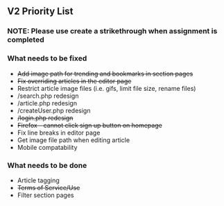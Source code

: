 ## V2 Priority List
### NOTE: Please use create a strikethrough when assignment is completed

### What needs to be fixed
* ~~Add image path for trending and bookmarks in section pages~~
* ~~Fix overriding articles in the editor page~~
* Restrict article image files (i.e. gifs, limit file size, rename files)
* /search.php redesign
* /article.php redesign
* /createUser.php redesign
* ~~/login.php redesign~~
* ~~Firefox - cannot click sign up button on homepage~~
* Fix line breaks in editor page
* Get image file path when editing article
* Mobile compatability


### What needs to be done
* Article tagging
* ~~Terms of Service/Use~~
* Filter section pages
